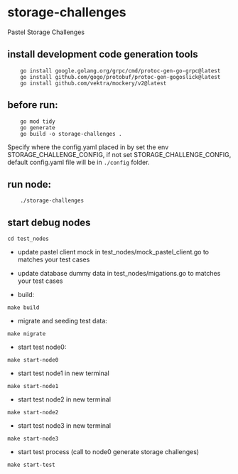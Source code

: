 # storage-challenges
Pastel Storage Challenges

## install development code generation tools

```
    go install google.golang.org/grpc/cmd/protoc-gen-go-grpc@latest
    go install github.com/gogo/protobuf/protoc-gen-gogoslick@latest
    go install github.com/vektra/mockery/v2@latest
```

## before run:

```
    go mod tidy
    go generate
    go build -o storage-challenges .
```

Specify where the config.yaml placed in by set the env STORAGE_CHALLENGE_CONFIG, if not set STORAGE_CHALLENGE_CONFIG, default config.yaml file will be in `./config` folder.

## run node:

```
    ./storage-challenges
```

## start debug nodes

```
cd test_nodes
```

- update pastel client mock in test_nodes/mock_pastel_client.go to matches your test cases
- update database dummy data in test_nodes/migations.go to matches your test cases

- build:

```
make build
```

- migrate and seeding test data:

```
make migrate
```

- start test node0:

```
make start-node0
```
- start test node1 in new terminal

```
make start-node1
```
- start test node2 in new terminal

```
make start-node2
```

- start test node3 in new terminal

```
make start-node3
```

- start test process (call to node0 generate storage challenges)

```
make start-test
```
